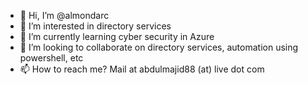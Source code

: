- 👋 Hi, I’m @almondarc
- 👀 I’m interested in directory services
- 🌱 I’m currently learning cyber security in Azure
- 💞️ I’m looking to collaborate on directory services, automation using powershell, etc
- 📫 How to reach me? Mail at abdulmajid88 (at) live dot com

<!---
almondarc/almondarc is a ✨ special ✨ repository because its `README.md` (this file) appears on your GitHub profile.
You can click the Preview link to take a look at your changes.
--->
